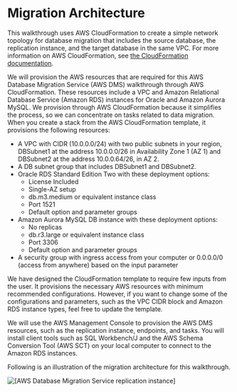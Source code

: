 # Migration Architecture<a name="chap-rdsoracle2aurora.architecture"></a>

This walkthrough uses AWS CloudFormation to create a simple network topology for database migration that includes the source database, the replication instance, and the target database in the same VPC\. For more information on AWS CloudFormation, see [the CloudFormation documentation](https://docs.aws.amazon.com/AWSCloudFormation/latest/UserGuide/Welcome.html)\.

We will provision the AWS resources that are required for this AWS Database Migration Service \(AWS DMS\) walkthrough through AWS CloudFormation\. These resources include a VPC and Amazon Relational Database Service \(Amazon RDS\) instances for Oracle and Amazon Aurora MySQL\. We provision through AWS CloudFormation because it simplifies the process, so we can concentrate on tasks related to data migration\. When you create a stack from the AWS CloudFormation template, it provisions the following resources:
+ A VPC with CIDR \(10\.0\.0\.0/24\) with two public subnets in your region, DBSubnet1 at the address 10\.0\.0\.0/26 in Availability Zone 1 \(AZ 1\) and DBSubnet2 at the address 10\.0\.0\.64/26, in AZ 2\.
+ A DB subnet group that includes DBSubnet1 and DBSubnet2\.
+ Oracle RDS Standard Edition Two with these deployment options:
  + License Included
  + Single\-AZ setup
  + db\.m3\.medium or equivalent instance class
  + Port 1521
  + Default option and parameter groups
+ Amazon Aurora MySQL DB instance with these deployment options:
  + No replicas
  + db\.r3\.large or equivalent instance class
  + Port 3306
  + Default option and parameter groups
+ A security group with ingress access from your computer or 0\.0\.0\.0/0 \(access from anywhere\) based on the input parameter

We have designed the CloudFormation template to require few inputs from the user\. It provisions the necessary AWS resources with minimum recommended configurations\. However, if you want to change some of the configurations and parameters, such as the VPC CIDR block and Amazon RDS instance types, feel free to update the template\.

We will use the AWS Management Console to provision the AWS DMS resources, such as the replication instance, endpoints, and tasks\. You will install client tools such as SQL Workbench/J and the AWS Schema Conversion Tool \(AWS SCT\) on your local computer to connect to the Amazon RDS instances\.

Following is an illustration of the migration architecture for this walkthrough\.

![\[AWS Database Migration Service replication instance\]](http://docs.aws.amazon.com/dms/latest/sbs/images/sbs-rdsor2aurora1.png)